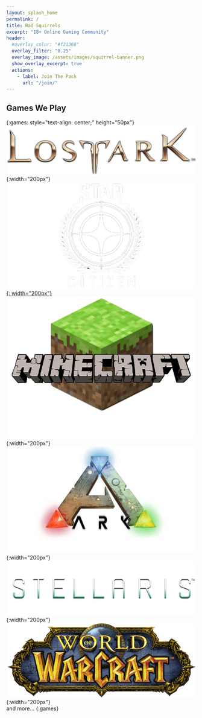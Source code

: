 ```yaml
---
layout: splash_home
permalink: /
title: Bad Squirrels
excerpt: "18+ Online Gaming Community"
header:
  #overlay_color: "#f21368"
  overlay_filter: "0.25"
  overlay_image: /assets/images/squirrel-banner.png
  show_overlay_excerpt: true
  actions:
    - label: Join The Pack
      url: "/join/"
---
```


## Games We Play
{:games: style="text-align: center;" height="50px"}
![Lost Ark](/assets/images/game-logos/lostark.png "Lost Ark"){:width="200px"}
[![Star Citizen](/assets/images/game-logos/sc.png "Star Citizen"){: width="200px"}](https://robertsspaceindustries.com/orgs/BADWOLVES)
![Minecraft](/assets/images/game-logos/minecraft.png "Minecraft"){:width="200px"}
![Ark](/assets/images/game-logos/ark.png "Ark"){:width="200px"}
![Stellaris](/assets/images/game-logos/stellaris.png "Stellaris"){:width="200px"}
![World of Warcraft](/assets/images/game-logos/wow.png "World of Warcraft"){:width="200px"}
<br/>and more...
{:games}
